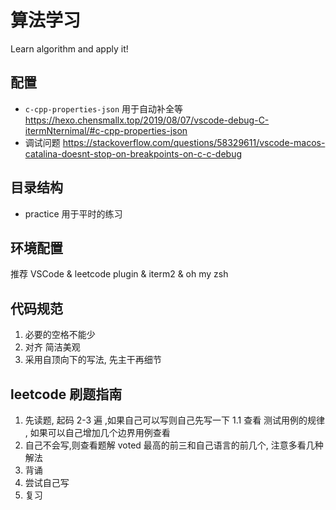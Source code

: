 # 算法学习

Learn algorithm and apply it!

## 配置

- `c-cpp-properties-json` 用于自动补全等 https://hexo.chensmallx.top/2019/08/07/vscode-debug-C-itermNternimal/#c-cpp-properties-json
- 调试问题 https://stackoverflow.com/questions/58329611/vscode-macos-catalina-doesnt-stop-on-breakpoints-on-c-c-debug

## 目录结构

- practice 用于平时的练习

## 环境配置

推荐 VSCode & leetcode plugin & iterm2 & oh my zsh

## 代码规范

1. 必要的空格不能少
2. 对齐 简洁美观
3. 采用自顶向下的写法, 先主干再细节

## leetcode 刷题指南

1. 先读题, 起码 2-3 遍 ,如果自己可以写则自己先写一下
   1.1 查看 测试用例的规律 , 如果可以自己增加几个边界用例查看
2. 自己不会写,则查看题解 voted 最高的前三和自己语言的前几个, 注意多看几种解法
3. 背诵
4. 尝试自己写
5. 复习
